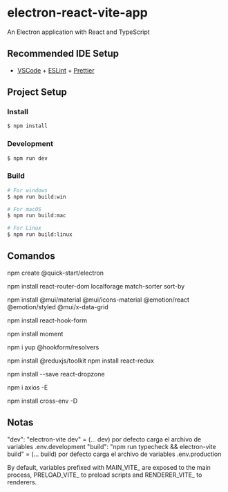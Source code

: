 # electron-react-vite-app

An Electron application with React and TypeScript

## Recommended IDE Setup

- [VSCode](https://code.visualstudio.com/) + [ESLint](https://marketplace.visualstudio.com/items?itemName=dbaeumer.vscode-eslint) + [Prettier](https://marketplace.visualstudio.com/items?itemName=esbenp.prettier-vscode)

## Project Setup

### Install

```bash
$ npm install
```

### Development

```bash
$ npm run dev
```

### Build

```bash
# For windows
$ npm run build:win

# For macOS
$ npm run build:mac

# For Linux
$ npm run build:linux
```

## Comandos

npm create @quick-start/electron

npm install react-router-dom localforage match-sorter sort-by

npm install @mui/material @mui/icons-material @emotion/react @emotion/styled @mui/x-data-grid

npm install react-hook-form

npm install moment

npm i yup @hookform/resolvers

npm install @reduxjs/toolkit
npm install react-redux

npm install --save react-dropzone

npm i axios -E

npm install cross-env -D


## Notas
"dev": "electron-vite dev" = (... dev) por defecto carga el archivo de variables .env.development
"build": "npm run typecheck && electron-vite build" = (... build) por defecto carga el archivo de variables .env.production

By default, variables prefixed with MAIN_VITE_ are exposed to the main process, PRELOAD_VITE_ to preload scripts and RENDERER_VITE_ to renderers.
